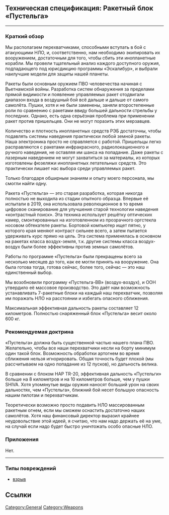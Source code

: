 ## Техническая спецификация: Ракетный блок «Пустельга»

------------------------------------------------------------------------

### Краткий обзор

Мы располагаем перехватчиками, способными вступать в бой с атакующими
НЛО, и, соответственно, нам необходимо экипировать их вооружением,
достаточным для того, чтобы сбить эти инопланетные корабли. Мы провели
тщательный анализ каждого доступного оружия, подпадающего под юрисдикцию
программы «Эскалибур», и выбрали наилучшие модели для защиты нашей
планеты.

Ракеты были основным оружием ПВО человечества начиная с Вьетнамской
войны. Разработка систем обнаружения за пределами прямой видимости и
появление управляемых ракет отодвигали диапазон входа в воздушный бой
всё дальше и дальше от самого самолёта. Пушки, хотя и не были заменены,
заняли второстепенные роли по сравнению с ракетами ввиду большей
дальности стрельбы у последних. Однако, есть одна серьёзная проблема при
применении ракет против пришельцев. Они не могут поразить этих
мерзавцев.

Количество и плотность инопланетных средств РЭБ достаточны, чтобы
подавлять системы наведения практически любой земной ракеты. Наша
электроника просто не справляется с работой. Пришельцы легко
расправляются с ракетами инфракрасного, радиолокационного и ручного
наведения, не оставляя им шанса на попадание. Даже ракеты с лазерным
наведением не могут захватиться за материалы, из которых изготовлены
фюзеляжи инопланетных летательных средств. Это практически лишает нас
выбора среди управляемых ракет.

Только благодаря обширным знаниям и опыту моего персонала, мы смогли
найти одну.

Ракета «Пустельга» — это старая разработка, которая никогда полностью не
выходила из стадии опытного образца. Впервые её испытали в 2019, она
использовала революционное в то время цифровое сканирование для
улучшения старой технологии наведения «контрастный поиск». Эта техника
использует решётку оптических камер, смонтированных на изготовленном из
прозрачного оргстекла носовом обтекателе ракеты. Бортовой компьютер ищет
пятно, у которого края меняют контраст сильнее всего, а затем пытается
удерживать курс прямо на цель. Эта система применялась в основном на
ракетах класса воздух-земля, т.к. другие системы класса воздух-воздух
были более эффективны против земных самолётов.

Работы по программе «Пустельга» были прекращены всего за несколько
месяцев до того, как ее могли принять на вооружение. Она была готова
тогда, готова сейчас, более того, сейчас — это наш единственный выбор.

Мы возобновили программу «Пустельга-ВВ» (воздух-воздух), и ООН утвердило
её массовое производство. Это даёт нам возможность устанавливать
7-ракетные блоки на каждый наш перехватчик, позволяя им поражать НЛО на
расстоянии и избегать опасного сближения.

Максимальная эффективная дальность ракеты составляет 12 километров.
Полностью снаряженный блок «Пустельга» весит около 600 кг.

### Рекомендуемая доктрина

«Пустельга» должна быть существенной частью нашего плана ПВО.
Желательно, чтобы все наши перехватчики несли на борту минимум один
такой блок. Возможность обработки артогнем во время сближения нельзя
игнорировать. Общая точность будет плохой (мы рассчитываем на одно
попадание из 12 пусков), но дальность велика.

В сравнении с блоком НАР TR-20, эффективная дальность «Пустельги» больше
на 8 километров и на 10 километров больше, чем у пушки SHIVA. Хотя
упомянутые виды оружия наносят больший урон на своих дальностях, чем
«Пустельга», ближний бой несет большую опасность нашим пилотам и
перехватчикам.

Теоретически возможно просто подавить НЛО массированным ракетным огнем,
если мы сможем оснастить достаточно наших самолётов. Хотя наш финансовый
директор выразил крайнее неудовольствие этой идеей, я считаю, что нам
надо держать её на уме, на случай если надо будет быстро уничтожать
особо опасные НЛО.

### Приложения

Нет.

------------------------------------------------------------------------

### Типы повреждений

- [взрыв](Типы_повреждений/взрыв "wikilink")

## Ссылки

[Category:General](Category:General "wikilink")
[Category:Weapons](Category:Weapons "wikilink")